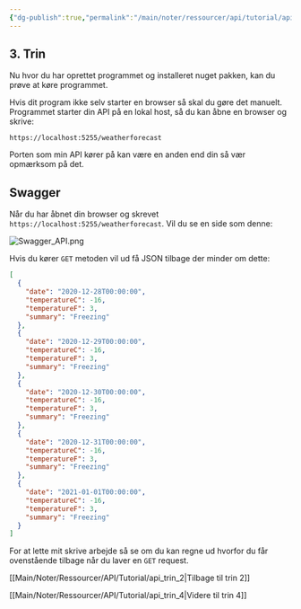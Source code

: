 ```yaml
---
{"dg-publish":true,"permalink":"/main/noter/ressourcer/api/tutorial/api-trin-3/","title":"Trin 3","tags":["ressource","API","Web Api","Tutorial"],"created":"2024-08-16T10:49:13.398+02:00"}
---
```



## 3. Trin

Nu hvor du har oprettet programmet og installeret nuget pakken, kan du prøve at
køre programmet.

Hvis dit program ikke selv starter en browser så skal du gøre det manuelt.
Programmet starter din API på en lokal host, så du kan åbne en browser og
skrive:

`https://localhost:5255/weatherforecast`

Porten som min API kører på kan være en anden end din så vær opmærksom på det.

## Swagger

Når du har åbnet din browser og skrevet
`https://localhost:5255/weatherforecast`.
Vil du se en side som denne:

![Swagger_API.png](/img/user/Main/Images/Swagger_API.png)

Hvis du kører `GET` metoden vil ud få JSON tilbage der minder om dette:

```JSON
[
  {
    "date": "2020-12-28T00:00:00",
    "temperatureC": -16,
    "temperatureF": 3,
    "summary": "Freezing"
  },
  {
    "date": "2020-12-29T00:00:00",
    "temperatureC": -16,
    "temperatureF": 3,
    "summary": "Freezing"
  },
  {
    "date": "2020-12-30T00:00:00",
    "temperatureC": -16,
    "temperatureF": 3,
    "summary": "Freezing"
  },
  {
    "date": "2020-12-31T00:00:00",
    "temperatureC": -16,
    "temperatureF": 3,
    "summary": "Freezing"
  },
  {
    "date": "2021-01-01T00:00:00",
    "temperatureC": -16,
    "temperatureF": 3,
    "summary": "Freezing"
  }
]
```

For at lette mit skrive arbejde så se om du kan regne ud hvorfor du får
ovenstående tilbage når du laver en `GET` request.

[[Main/Noter/Ressourcer/API/Tutorial/api_trin_2\|Tilbage til trin 2]]

[[Main/Noter/Ressourcer/API/Tutorial/api_trin_4\|Videre til trin 4]]
